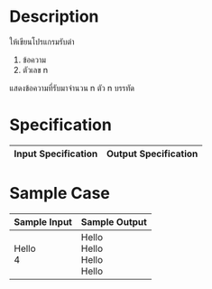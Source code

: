 # Description
ให้เขียนโปรแกรมรับต่า
1. ข้อความ
2. ตัวเลข n

แสดงข้อความที่รับมาจำนวน n ตัว n บรรทัด

# Specification
| Input Specification | Output Specification |
| - | - |



# Sample Case
| Sample Input | Sample Output |
| - | - |
| Hello <br> 4 | Hello <br> Hello <br> Hello <br> Hello |